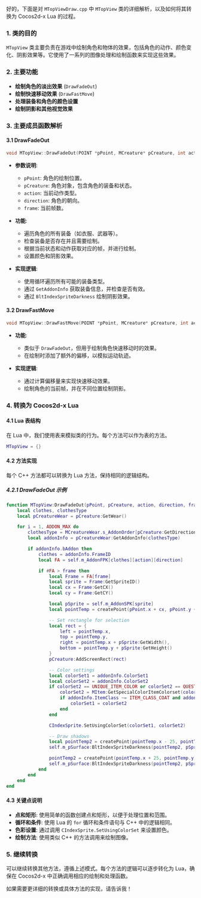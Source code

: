 好的，下面是对 `MTopViewDraw.cpp` 中 `MTopView` 类的详细解析，以及如何将其转换为 Cocos2d-x Lua 的过程。

### 1. 类的目的
`MTopView` 类主要负责在游戏中绘制角色和物体的效果，包括角色的动作、颜色变化、阴影效果等。它使用了一系列的图像处理和绘制函数来实现这些效果。

### 2. 主要功能
- **绘制角色的淡出效果** (`DrawFadeOut`)
- **绘制快速移动效果** (`DrawFastMove`)
- **处理装备和角色的颜色设置**
- **绘制阴影和其他视觉效果**

### 3. 主要成员函数解析

#### 3.1 DrawFadeOut
```cpp
void MTopView::DrawFadeOut(POINT *pPoint, MCreature* pCreature, int action, int direction, int frame)
```
- **参数说明**:
  - `pPoint`: 角色的绘制位置。
  - `pCreature`: 角色对象，包含角色的装备和状态。
  - `action`: 当前动作类型。
  - `direction`: 角色的朝向。
  - `frame`: 当前帧数。

- **功能**:
  - 遍历角色的所有装备（如衣服、武器等）。
  - 检查装备是否存在并且需要绘制。
  - 根据当前状态和动作获取对应的帧，并进行绘制。
  - 设置颜色和阴影效果。

- **实现逻辑**:
  - 使用循环遍历所有可能的装备类型。
  - 通过 `GetAddonInfo` 获取装备信息，并检查是否有效。
  - 通过 `BltIndexSpriteDarkness` 绘制阴影效果。

#### 3.2 DrawFastMove
```cpp
void MTopView::DrawFastMove(POINT *pPoint, MCreature* pCreature, int action, int direction, int frame)
```
- **功能**:
  - 类似于 `DrawFadeOut`，但用于绘制角色快速移动时的效果。
  - 在绘制时添加了额外的偏移，以模拟运动轨迹。

- **实现逻辑**:
  - 通过计算偏移量来实现快速移动效果。
  - 绘制角色的当前帧，并在不同位置绘制阴影。

### 4. 转换为 Cocos2d-x Lua

#### 4.1 Lua 表结构
在 Lua 中，我们使用表来模拟类的行为。每个方法可以作为表的方法。

```lua
MTopView = {}
```

#### 4.2 方法实现
每个 C++ 方法都可以转换为 Lua 方法，保持相同的逻辑结构。

##### 4.2.1 DrawFadeOut 示例

```lua
function MTopView:DrawFadeOut(pPoint, pCreature, action, direction, frame)
    local clothes, clothesType
    local pCreatureWear = pCreature:GetWear()

    for i = 1, ADDON_MAX do
        clothesType = MCreatureWear.s_AddonOrder[pCreature:GetDirection()][i]
        local addonInfo = pCreatureWear:GetAddonInfo(clothesType)

        if addonInfo.bAddon then
            clothes = addonInfo.FrameID
            local FA = self.m_AddonFPK[clothes][action][direction]

            if #FA > frame then
                local Frame = FA[frame]
                local sprite = Frame:GetSpriteID()
                local cx = Frame:GetCX()
                local cy = Frame:GetCY()

                local pSprite = self.m_AddonSPK[sprite]
                local pointTemp = createPoint(pPoint.x + cx, pPoint.y + cy)

                -- Set rectangle for selection
                local rect = {
                    left = pointTemp.x,
                    top = pointTemp.y,
                    right = pointTemp.x + pSprite:GetWidth(),
                    bottom = pointTemp.y + pSprite:GetHeight()
                }
                pCreature:AddScreenRect(rect)

                -- Color settings
                local colorSet1 = addonInfo.ColorSet1
                local colorSet2 = addonInfo.ColorSet2
                if colorSet2 == UNIQUE_ITEM_COLOR or colorSet2 == QUEST_ITEM_COLOR then
                    colorSet2 = MItem:GetSpecialColorItemColorset(colorSet2)
                    if addonInfo.ItemClass ~= ITEM_CLASS_COAT and addonInfo.ItemClass ~= ITEM_CLASS_TROUSER then
                        colorSet1 = colorSet2
                    end
                end

                CIndexSprite.SetUsingColorSet(colorSet1, colorSet2)

                -- Draw shadows
                local pointTemp2 = createPoint(pointTemp.x - 25, pointTemp.y)
                self.m_pSurface:BltIndexSpriteDarkness(pointTemp2, pSprite, 2)

                pointTemp2 = createPoint(pointTemp.x + 25, pointTemp.y)
                self.m_pSurface:BltIndexSpriteDarkness(pointTemp2, pSprite, 2)
            end
        end
    end
end
```

#### 4.3 关键点说明
- **点和矩形**: 使用简单的函数创建点和矩形，以便于处理位置和范围。
- **循环和条件**: 使用 Lua 的 `for` 循环和条件语句与 C++ 中的逻辑相同。
- **色彩设置**: 通过调用 `CIndexSprite.SetUsingColorSet` 来设置颜色。
- **绘制方法**: 使用类似 C++ 的方法调用来绘制图像。

### 5. 继续转换
可以继续转换其他方法，遵循上述模式。每个方法的逻辑可以逐步转化为 Lua，确保在 Cocos2d-x 中正确调用相应的绘制和处理函数。

如果需要更详细的转换或具体方法的实现，请告诉我！